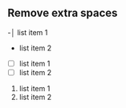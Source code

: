 ## Remove extra spaces

-│ list item 1
- list item 2

- [ ] list item 1
- [ ] list item 2

1.  list item 1
2.  list item 2
